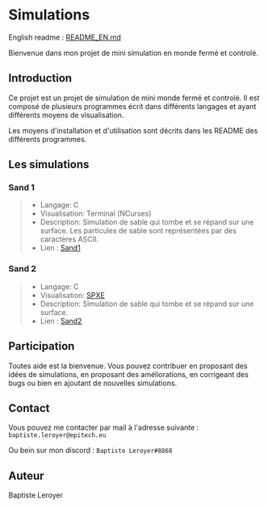 # Simulations

English readme : [README_EN.md](https://github.com/ZiplEix/simulations/blob/main/README_EN.md)

Bienvenue dans mon projet de mini simulation en monde fermé et controlé.

## Introduction

Ce projet est un projet de simulation de mini monde fermé et controlé. Il est composé de plusieurs programmes écrit dans différents langages et ayant différents moyens de visualisation.

Les moyens d'installation et d'utilisation sont décrits dans les README des différents programmes.

## Les simulations

### Sand 1

>- Langage: C
>- Visualisation: Terminal (NCurses)
>- Description: Simulation de sable qui tombe et se répand sur une surface. Les particules de sable sont représentées par des caractères ASCII.
>- Lien : [Sand1](https://github.com/ZiplEix/simulations/tree/main/Sand_1)

### Sand 2

>- Langage: C
>- Visualisation: [SPXE](https://github.com/LogicEu/spxe)
>- Description: Simulation de sable qui tombe et se répand sur une surface.
>- Lien : [Sand2](https://github.com/ZiplEix/simulations/tree/main/Sand_2)

## Participation

Toutes aide est la bienvenue. Vous pouvez contribuer en proposant des idées de simulations, en proposant des améliorations, en corrigeant des bugs ou bien en ajoutant de nouvelles simulations.

## Contact

Vous pouvez me contacter par mail à l'adresse suivante : `baptiste.leroyer@epitech.eu`

Ou bein sur mon discord : `Baptiste Leroyer#8868`

## Auteur

Baptiste Leroyer
